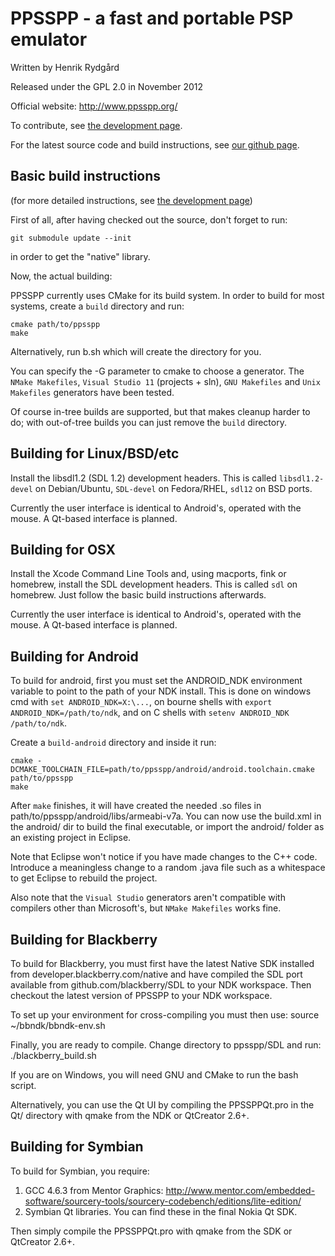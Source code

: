 PPSSPP - a fast and portable PSP emulator
=========================================

Written by Henrik Rydgård

Released under the GPL 2.0 in November 2012

Official website:
http://www.ppsspp.org/

To contribute, see [the development page][ppsspp-devel].

For the latest source code and build instructions, see [our github page][ppsspp-repo].

Basic build instructions
------------------------

(for more detailed instructions, see [the development page][ppsspp-devel])

First of all, after having checked out the source, don't forget to
run:

    git submodule update --init
 
in order to get the "native" library.

Now, the actual building:

PPSSPP currently uses CMake for its build system. In order
to build for most systems, create a `build` directory and
run:

    cmake path/to/ppsspp
    make

Alternatively, run b.sh which will create the directory for you.

You can specify the -G parameter to cmake to choose a generator.
The `NMake Makefiles`, `Visual Studio 11` (projects + sln),
`GNU Makefiles` and `Unix Makefiles` generators have been tested.

Of course in-tree builds are supported, but that makes cleanup
harder to do; with out-of-tree builds you can just remove the
`build` directory.

Building for Linux/BSD/etc
--------------------------

Install the libsdl1.2 (SDL 1.2) development headers. This is called
`libsdl1.2-devel` on Debian/Ubuntu, `SDL-devel` on Fedora/RHEL,
`sdl12` on BSD ports.

Currently the user interface is identical to Android's, operated
with the mouse. A Qt-based interface is planned.

Building for OSX
----------------

Install the Xcode Command Line Tools and, using macports, fink or
homebrew, install the SDL development headers. This is called `sdl`
on homebrew. Just follow the basic build instructions afterwards.

Currently the user interface is identical to Android's, operated
with the mouse. A Qt-based interface is planned.

Building for Android
--------------------

To build for android, first you must set the ANDROID\_NDK environment
variable to point to the path of your NDK install. This is done on
windows cmd with `set ANDROID_NDK=X:\...`, on bourne shells with
`export ANDROID_NDK=/path/to/ndk`, and on C shells with
`setenv ANDROID_NDK /path/to/ndk`.

Create a `build-android` directory and inside it run:

    cmake -DCMAKE_TOOLCHAIN_FILE=path/to/ppsspp/android/android.toolchain.cmake path/to/ppsspp
    make

After `make` finishes, it will have created the needed .so files in
path/to/ppsspp/android/libs/armeabi-v7a. You can now use the build.xml
in the android/ dir to build the final executable, or import the android/
folder as an existing project in Eclipse.

Note that Eclipse won't notice if you have made changes to the C++ code.
Introduce a meaningless change to a random .java file such as a whitespace
to get Eclipse to rebuild the project.

Also note that the `Visual Studio` generators aren't compatible with compilers
other than Microsoft's, but `NMake Makefiles` works fine.

Building for Blackberry
-----------------------

To build for Blackberry, you must first have the latest Native SDK installed
from developer.blackberry.com/native and have compiled the SDL port available
from github.com/blackberry/SDL to your NDK workspace. Then checkout the latest
version of PPSSPP to your NDK workspace.

To set up your environment for cross-compiling you must then use:
    source ~/bbndk/bbndk-env.sh

Finally, you are ready to compile. Change directory to ppsspp/SDL and run:
    ./blackberry_build.sh

If you are on Windows, you will need GNU and CMake to run the bash script.

Alternatively, you can use the Qt UI by compiling the PPSSPPQt.pro in the Qt/
directory with qmake from the NDK or QtCreator 2.6+.

Building for Symbian
--------------------

To build for Symbian, you require:
1) GCC 4.6.3 from Mentor Graphics: http://www.mentor.com/embedded-software/sourcery-tools/sourcery-codebench/editions/lite-edition/
2) Symbian Qt libraries. You can find these in the final Nokia Qt SDK.

Then simply compile the PPSSPPQt.pro with qmake from the SDK or QtCreator 2.6+.


[ppsspp-repo]: <https://github.com/hrydgard/ppsspp>
    "https://github.com/hrydgard/ppsspp"
[ppsspp-devel]: <http://www.ppsspp.org/development.html>
    "http://www.ppsspp.org/development.html"
